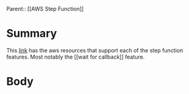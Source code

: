 Parent:: [[AWS Step Function]]
# Summary 
This [link](https://docs.aws.amazon.com/step-functions/latest/dg/connect-supported-services.html) has the aws resources that support each of the step function features. Most notably the [[wait for callback]] feature.
# Body

